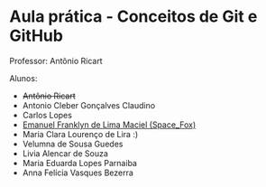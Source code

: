 # Aula prática - Conceitos de Git e GitHub

Professor: Antônio Ricart

Alunos:
- ~~Antônio Ricart~~
- Antonio Cleber Gonçalves Claudino
- Carlos Lopes
- [Emanuel Franklyn de Lima Maciel (Space_Fox)](https://github.com/emanuelfranklyn)
- Maria Clara Lourenço de Lira :)
- Velumna de Sousa Guedes
- Livia Alencar de Souza
- Maria Eduarda Lopes Parnaiba
- Anna Felícia Vasques Bezerra  
